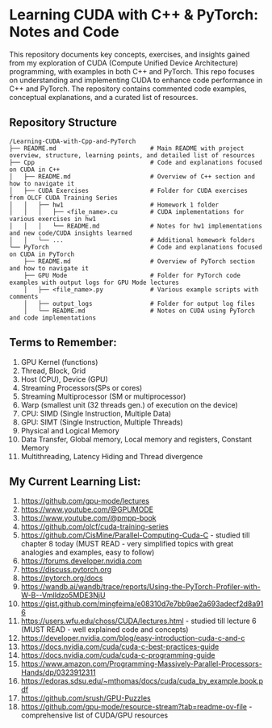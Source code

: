 # Learning CUDA with C++ & PyTorch: Notes and Code
This repository documents key concepts, exercises, and insights gained from my exploration of CUDA (Compute Unified Device Architecture) programming, with examples in both C++ and PyTorch. This repo focuses on understanding and implementing CUDA to enhance code performance in C++ and PyTorch. The repository contains commented code examples, conceptual explanations, and a curated list of resources.


## Repository Structure
```
/Learning-CUDA-with-Cpp-and-PyTorch
├── README.md                          # Main README with project overview, structure, learning points, and detailed list of resources
├── Cpp                                # Code and explanations focused on CUDA in C++
│   ├── README.md                      # Overview of C++ section and how to navigate it
│   ├── CUDA Exercises                 # Folder for CUDA exercises from OLCF CUDA Training Series
│   │   ├── hw1                        # Homework 1 folder
│   │   │   ├── <file_name>.cu         # CUDA implementations for various exercises in hw1
│   │   │   └── README.md              # Notes for hw1 implementations and new code/CUDA insights learned
│   │   └── ...                        # Additional homework folders
└── PyTorch                            # Code and explanations focused on CUDA in PyTorch
    ├── README.md                      # Overview of PyTorch section and how to navigate it
    ├── GPU Mode                       # Folder for PyTorch code examples with output logs for GPU Mode lectures
    │   ├── <file_name>.py             # Various example scripts with comments
    │   ├── output_logs                # Folder for output log files
    │   └── README.md                  # Notes on CUDA using PyTorch and code implementations

```


## Terms to Remember:
1. GPU Kernel (functions)
2. Thread, Block, Grid
3. Host (CPU), Device (GPU)
4. Streaming Processors(SPs or cores)
5. Streaming Multiprocessor (SM or multiprocessor)
6. Warp (smallest unit (32 threads gen.) of execution on the device)
7. CPU: SIMD (Single Instruction, Multiple Data)
8. GPU: SIMT (Single Instruction, Multiple Threads)
9. Physical and Logical Memory
10. Data Transfer, Global memory, Local memory and registers, Constant Memory
11. Multithreading, Latency Hiding and Thread divergence

## My Current Learning List:
1. https://github.com/gpu-mode/lectures
2. https://www.youtube.com/@GPUMODE
3. https://www.youtube.com/@pmpp-book
4. https://github.com/olcf/cuda-training-series
5. https://github.com/CisMine/Parallel-Computing-Cuda-C - studied till chapter 8 today (MUST READ - very simplified topics with great analogies and examples, easy to follow)
6. https://forums.developer.nvidia.com
7. https://discuss.pytorch.org
8. https://pytorch.org/docs
9. https://wandb.ai/wandb/trace/reports/Using-the-PyTorch-Profiler-with-W-B--Vmlldzo5MDE3NjU
10. https://gist.github.com/mingfeima/e08310d7e7bb9ae2a693adecf2d8a916
11. https://users.wfu.edu/choss/CUDA/lectures.html - studied till lecture 6 (MUST READ - well explained code and concepts)
12. https://developer.nvidia.com/blog/easy-introduction-cuda-c-and-c
13. https://docs.nvidia.com/cuda/cuda-c-best-practices-guide
14. https://docs.nvidia.com/cuda/cuda-c-programming-guide
15. https://www.amazon.com/Programming-Massively-Parallel-Processors-Hands/dp/0323912311
16. https://edoras.sdsu.edu/~mthomas/docs/cuda/cuda_by_example.book.pdf
17. https://github.com/srush/GPU-Puzzles
18. https://github.com/gpu-mode/resource-stream?tab=readme-ov-file - comprehensive list of CUDA/GPU resources
